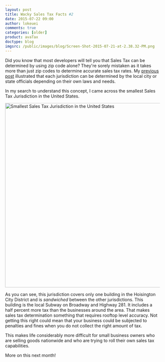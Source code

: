 ```yaml
---
layout: post
title: Wacky Sales Tax Facts #2
date: 2015-07-22 09:00
author: lokeuei
comments: true
categories: [older]
product: avaTax
doctype: blog
imgsrc: /public/images/blog/Screen-Shot-2015-07-21-at-2.38.32-PM.png
---
```

Did you know that most developers will tell you that Sales Tax can be determined by using zip code alone? They're sorely mistaken as it takes more than just zip codes to determine accurate sales tax rates. My <a href="/blog/2015/06/16/the-business-of-sales-tax-is-bizarre">previous post</a> illustrated that each jurisdiction can be determined by the local city or state officials depending on their own laws and needs.

In my search to understand this concept, I came across the smallest Sales Tax Jurisdiction in the United States.

<img src="/public/images/blog/Screen-Shot-2015-07-21-at-2.38.32-PM.png"  width="807" height="599" alt="Smallest Sales Tax Jurisdiction in the United States" />

As you can see, this jurisdiction covers only one building in the Hoisington City District and is <em>sandwiched</em> between the other jurisdictions. This building is the local Subway on Broadway and Highway 281. It includes a half percent more tax than the businesses around the area. That makes sales tax determination something that requires rooftop level accuracy. Not getting this right could mean that your business could be subjected to penalties and fines when you do not collect the right amount of tax.

This makes life considerably more difficult for small business owners who are selling goods nationwide and who are trying to roll their own sales tax capabilities.

More on this next month!
